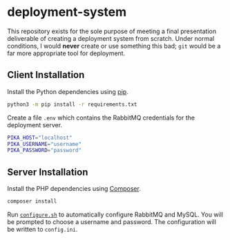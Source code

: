 # deployment-system

This repository exists for the sole purpose of meeting a final presentation deliverable of creating a deployment system from scratch. Under normal conditions, I would **never** create or use something this bad; `git` would be a far more appropriate tool for deployment.

## Client Installation

Install the Python dependencies using [pip](https://pip.pypa.io/en/stable/).

```sh
python3 -m pip install -r requirements.txt
```

Create a file `.env` which contains the RabbitMQ credentials for the deployment server.

```sh
PIKA_HOST="localhost"
PIKA_USERNAME="username"
PIKA_PASSWORD="password"
```

## Server Installation

Install the PHP dependencies using [Composer](https://getcomposer.org/).

```sh
composer install
```

Run [`configure.sh`](server/configure.sh) to automatically configure RabbitMQ and MySQL. You will be prompted to choose a username and password. The configuration will be written to `config.ini`.
